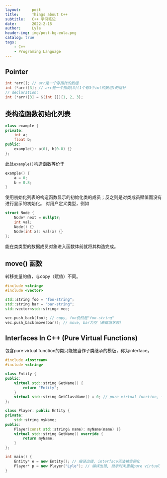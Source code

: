 ```yaml
---
layout:     post
title:      Things about C++
subtitle:   C++ 学习笔记
date:       2022-2-15
author:     Lyle
header-img: img/post-bg-eula.png
catalog: true
tags:
    - C++
    - Programing Language
---
```


## Pointer

```c++
int *arr[]; // arr是一个存指针的数组
int (*arr)[3]; // arr是一个指向[3](1个有3个int的数组)的指针
// declaration:
int (*arr)[3] = &(int []){1, 2, 3};
```

## 类构造函数初始化列表

```c++
class example {
private:
    int a;
    float b;
public:
    example(): a(0), b(0.8) {}
};
```
此处`example()`构造函数等价于
```c++
example() {
    a = 0;
    b = 0.8;
}
```
使用初始化列表的构造函数显示的初始化类的成员；反之则是对类成员赋值而没有进行显示的初始化。
对用户定义类型，例如
```c++
struct Node {
    Node* next = nullptr;
    int val;
    Node() {}
    Node(int x): val(x) {}
};
```
能在类类型的数据成员对象进入函数体前就将其构造完成。

## move() 函数

转移变量的值，与copy（赋值）不同。
```c++
#include <string>
#include <vector>

std::string foo = "foo-string";
std::string bar = "bar-string";
std::vector<std::string> vec;

vec.push_back(foo); // copy, foo仍然是"foo-string"
vec.push_back(move(bar)); // move, bar为空（未赋值状态）
```

## Interfaces In C++ (Pure Virtual Functions)

包含pure virtual function的类只能被当作子类继承的模版，称为interface。
```c++
#include <iostream>
#include <string>

class Entity {
public:
    virtual std::string GetName() {
        return "Entity";
    }
    virtual std::string GetClassName() = 0; // pure virtual function, 子类继承时必须重载
};

class Player: public Entity {
private:
    std::string myName;
public:
    Player(const std::string& name): myName(name) {}
    virtual std::string GetName() override {
        return myName;
    }
};

int main() {
    Entity* e = new Entity(); // 编译出错, interface无法被实例化
    Player* p = new Player("Lyle"); // 编译出错, 继承时未重载pure virtual function
}
```
